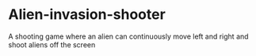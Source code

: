 # Alien-invasion-shooter
A shooting game where an alien can continuously move left and right and shoot aliens off the screen
